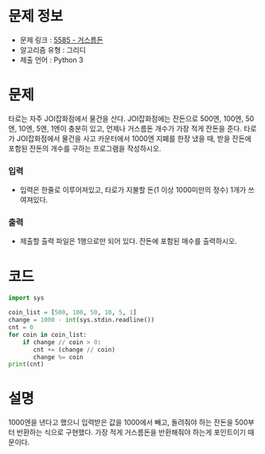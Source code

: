 # 문제 정보
- 문제 링크 : [5585 - 거스름돈](https://www.acmicpc.net/problem/5585)
- 알고리즘 유형 : 그리디
- 제출 언어 : Python 3

# 문제
타로는 자주 JOI잡화점에서 물건을 산다. JOI잡화점에는 잔돈으로 500엔, 100엔, 50엔, 10엔, 5엔, 1엔이 충분히 있고, 언제나 거스름돈 개수가 가장 적게 잔돈을 준다. 타로가 JOI잡화점에서 물건을 사고 카운터에서 1000엔 지폐를 한장 냈을 때, 받을 잔돈에 포함된 잔돈의 개수를 구하는 프로그램을 작성하시오.

### 입력
- 입력은 한줄로 이루어져있고, 타로가 지불할 돈(1 이상 1000미만의 정수) 1개가 쓰여져있다.

### 출력
- 제출할 출력 파일은 1행으로만 되어 있다. 잔돈에 포함된 매수를 출력하시오.

# 코드
```python
import sys

coin_list = [500, 100, 50, 10, 5, 1]
change = 1000 - int(sys.stdin.readline())
cnt = 0
for coin in coin_list:
    if change // coin > 0:
       cnt += (change // coin)
       change %= coin
print(cnt)
```

# 설명
1000엔을 낸다고 했으니 입력받은 값을 1000에서 빼고, 돌려줘야 하는 잔돈을 500부터 반환하는 식으로 구현했다.
가장 적게 거스름돈을 반환해줘야 하는게 포인트이기 때문이다.
